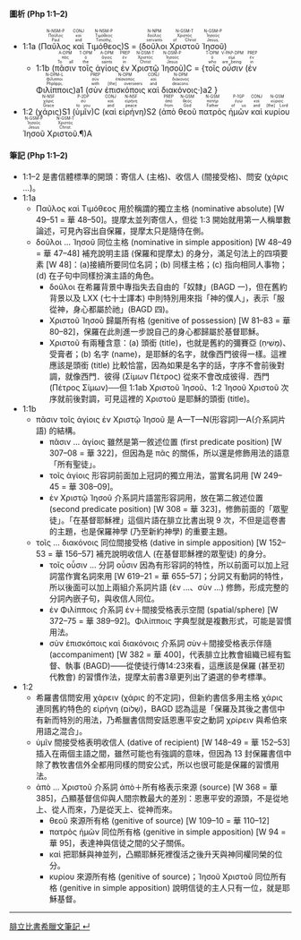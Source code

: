 #### 圖析 (Php 1:1–2)

- <rt>1:1a</rt> (<RUBY><ruby><ruby>Παῦλος<rt>Paul</rt></ruby><rt>Παῦλος</rt></ruby><rt>N-NSM-P</rt></RUBY> <RUBY><ruby><ruby>καὶ<rt>and</rt></ruby><rt>καί</rt></ruby><rt>CONJ</rt></RUBY> <RUBY><ruby><ruby>Τιμόθεος<rt>Timothy,</rt></ruby><rt>Τιμόθεος</rt></ruby><rt>N-NSM-P</rt></RUBY>)S = (<RUBY><ruby><ruby>δοῦλοι<rt>servants</rt></ruby><rt>δοῦλος</rt></ruby><rt>N-NPM</rt></RUBY> <RUBY><ruby><ruby>Χριστοῦ<rt>of Christ</rt></ruby><rt>Χριστός</rt></ruby><rt>N-GSM-T</rt></RUBY> <RUBY><ruby><ruby>Ἰησοῦ<rt>Jesus,</rt></ruby><rt>Ἰησοῦς</rt></ruby><rt>N-GSM-P</rt></RUBY>)
	- <rt>1:1b</rt> (<RUBY><ruby><ruby>πᾶσιν<rt>To all</rt></ruby><rt>πᾶς</rt></ruby><rt>A-DPM</rt></RUBY> <RUBY><ruby><ruby>τοῖς<rt>the</rt></ruby><rt>ὁ</rt></ruby><rt>T-DPM</rt></RUBY> <RUBY><ruby><ruby>ἁγίοις<rt>saints</rt></ruby><rt>ἅγιος</rt></ruby><rt>A-DPM</rt></RUBY> <RUBY><ruby><ruby>ἐν<rt>in</rt></ruby><rt>ἐν</rt></ruby><rt>PREP</rt></RUBY> <RUBY><ruby><ruby>Χριστῷ<rt>Christ</rt></ruby><rt>Χριστός</rt></ruby><rt>N-DSM-T</rt></RUBY> <RUBY><ruby><ruby>Ἰησοῦ<rt>Jesus</rt></ruby><rt>Ἰησοῦς</rt></ruby><rt>N-DSM-P</rt></RUBY>)C = {<RUBY><ruby><ruby>τοῖς<rt>who</rt></ruby><rt>ὁ</rt></ruby><rt>T-DPM</rt></RUBY> <RUBY><ruby><ruby>*οὖσιν*<rt>are being</rt></ruby><rt>εἰμί</rt></ruby><rt>V-PAP-DPM</rt></RUBY> <rt>(</rt><RUBY><ruby><ruby>ἐν<rt>in</rt></ruby><rt>ἐν</rt></ruby><rt>PREP</rt></RUBY> <RUBY><ruby><ruby>Φιλίπποις<rt>Phplippi,</rt></ruby><rt>Φίλιπποι</rt></ruby><rt>N-DPM-L</rt></RUBY><rt>)a1</rt> (<RUBY><ruby><ruby>σὺν<rt>with</rt></ruby><rt>σύν</rt></ruby><rt>PREP</rt></RUBY> <RUBY><ruby><ruby>ἐπισκόποις<rt>[the] overseers</rt></ruby><rt>ἐπίσκοπος</rt></ruby><rt>N-DPM</rt></RUBY> <RUBY><ruby><ruby>καὶ<rt>and</rt></ruby><rt>καί</rt></ruby><rt>CONJ</rt></RUBY> <RUBY><ruby><ruby>διακόνοις·<rt>deacons:</rt></ruby><rt>διάκονος</rt></ruby><rt>N-DPM</rt></RUBY><rt>)a2</rt> } 
- <rt>1:2</rt> (<RUBY><ruby><ruby>χάρις<rt>Grace</rt></ruby><rt>χάρις</rt></ruby><rt>N-NSF</rt></RUBY>)S1 (<RUBY><ruby><ruby>ὑμῖν<rt>to you</rt></ruby><rt>σύ</rt></ruby><rt>P-2DP</rt></RUBY>)C (<RUBY><ruby><ruby>καὶ<rt>and</rt></ruby><rt>καί</rt></ruby><rt>CONJ</rt></RUBY> <RUBY><ruby><ruby>εἰρήνη<rt>peace</rt></ruby><rt>εἰρήνη</rt></ruby><rt>N-NSF</rt></RUBY>)S2 (<RUBY><ruby><ruby>ἀπὸ<rt>from</rt></ruby><rt>ἀπό</rt></ruby><rt>PREP</rt></RUBY> <RUBY><ruby><ruby>θεοῦ<rt>God</rt></ruby><rt>θεός</rt></ruby><rt>N-GSM</rt></RUBY> <RUBY><ruby><ruby>πατρὸς<rt>Father</rt></ruby><rt>πατήρ</rt></ruby><rt>N-GSM</rt></RUBY> <RUBY><ruby><ruby>ἡμῶν<rt>of us</rt></ruby><rt>ἐγώ</rt></ruby><rt>P-1GP</rt></RUBY> <RUBY><ruby><ruby>καὶ<rt>and</rt></ruby><rt>καί</rt></ruby><rt>CONJ</rt></RUBY> <RUBY><ruby><ruby>κυρίου<rt>[the] Lord</rt></ruby><rt>κύριος</rt></ruby><rt>N-GSM</rt></RUBY> <RUBY><ruby><ruby>Ἰησοῦ<rt>Jesus</rt></ruby><rt>Ἰησοῦς</rt></ruby><rt>N-GSM-P</rt></RUBY> <RUBY><ruby><ruby>Χριστοῦ.¶<rt>Christ.</rt></ruby><rt>Χριστός</rt></ruby><rt>N-GSM-T</rt></RUBY>)A 

#### 筆記 (Php 1:1–2)

- 1:1–2 是書信體標準的開頭：寄信人 (主格)、收信人 (間接受格)、問安 (χάρις ...)。
- 1:1a
	- Παῦλος καὶ Τιμόθεος 用於稱謂的獨立主格 (nominative absolute) [W 49–51 = 華 48–50]。提摩太並列寄信人，但從 1:3 開始就用第一人稱單數論述，可見內容出自保羅，提摩太只是隨侍在側。
	- δοῦλοι ... Ἰησοῦ 同位主格 (nominative in simple apposition) [W 48–49 = 華 47–48] 補充說明主語 (保羅和提摩太) 的身分，滿足句法上的四項要素 [W 48]：(a)接續所要同位名詞；(b) 同樣主格；(c) 指向相同人事物；(d) 在子句中同樣扮演主語的角色。
		- δοῦλοι 在希羅背景中專指失去自由的「奴隸」(BAGD 一)，但在舊約背景以及 LXX (七十士譯本) 中則特別用來指「神的僕人」，表示「服從神，身心都屬於祂」(BAGD 四)。
		- Χριστοῦ Ἰησοῦ 歸屬所有格 (genitive of possession) [W 81–83 = 華 80–82]，保羅在此則進一步說自己的身心都歸屬於基督耶穌。
		- Χριστοῦ 有兩種含意：(a) 頭銜 (title)，也就是舊約的彌賽亞 (מָשִׁיחַ)、受膏者；(b) 名字 (name)，是耶穌的名字，就像西門彼得一樣。這裡應該是頭銜 (title) 比較恰當，因為如果是名字的話，字序不會前後對調，就像西門．彼得 (Σίμων Πέτρος) 從來不會改成彼得．西門 (Πέτρος Σίμων)──但 1:1ab Χριστοῦ Ἰησοῦ、1:2 Ἰησοῦ Χριστοῦ 次序就前後對調，可見這裡的 Χριστοῦ 是耶穌的頭銜 (title)。
- 1:1b
	- πᾶσιν τοῖς ἁγίοις ἐν Χριστῷ Ἰησοῦ 是 A—T—N(形容詞)—A(介系詞片語) 的結構。
		- πᾶσιν ... ἁγίοις 雖然是第一敘述位置 (first predicate position) [W 307–08 = 華 322]，但因為是 πᾶς 的關係，所以還是修飾用法的語意「所有聖徒」。
		- τοῖς ἁγίοις 形容詞前面加上冠詞的獨立用法，當實名詞用 [W 249–45 = 華 308–09]。
		-  ἐν Χριστῷ Ἰησοῦ 介系詞片語當形容詞用，放在第二敘述位置 (second predicate position) [W 308 = 華 323]，修飾前面的「眾聖徒」。「在基督耶穌裡」這個片語在腓立比書出現 9 次，不但是這卷書的主題，也是保羅神學 (乃至新約神學) 的重要主題。
	- τοῖς ... διακόνοις 同位間接受格 (dative in simple apposition) [W 152–53 = 華 156–57] 補充說明收信人 (在基督耶穌裡的眾聖徒) 的身分。
		- τοῖς οὖσιν ... 分詞 οὖσιν 因為有形容詞的特性，所以前面可以加上冠詞當作實名詞來用 [W 619–21 = 華 655–57]；分詞又有動詞的特性，所以後面可以加上兩組介系詞片語 (ἐν ...、σὺν ...) 修飾，形成完整的分詞內嵌子句，與收信人同位。
		- ἐν Φιλίπποις 介系詞 ἐν＋間接受格表示空間 (spatial/sphere) [W 372–75 = 華 389–92]。Φιλίπποις 字典型就是複數形式，可能是習慣用法。
		- σὺν ἐπισκόποις καὶ διακόνοις 介系詞 σὺν＋間接受格表示伴隨 (accompaniment) [W 382 = 華 400]，代表腓立比教會組織已經有監督、執事 (BAGD)——從使徒行傳14:23來看，這應該是保羅 (甚至初代教會) 的習慣作法，提摩太前書3章更列出了遴選的參考標準。
- 1:2
	- 希羅書信問安用 χάρειν (χάρις 的不定詞)，但新約書信多用主格 χάρις 連同舊約特色的 εἰρήνη (שָׁלוֹם)，BAGD 認為這是「保羅及其後之書信中有新而特別的用法，乃希臘書信問安話恩惠平安之動詞 χρίρειν 與希伯來用語之混合」。
	- ὑμῖν 間接受格表明收信人 (dative of recipient) [W 148–49 = 華 152–53] 插入在兩個主語之間，雖然可能也有強調的意味，但因為 13 封保羅書信中除了教牧書信外全都用同樣的問安公式，所以也很可能是保羅的習慣用法。
	- ἀπὸ ... Χριστοῦ 介系詞 ἀπὸ＋所有格表示來源 (source) [W 368 = 華 385]，凸顯基督信仰與人間宗教最大的差別：恩惠平安的源頭，不是從地上、從人而來，乃是從天上、從神而來。
		- θεοῦ 來源所有格 (genitive of source) [W 109–10 = 華 110–12]
		- πατρὸς ἡμῶν 同位所有格 (genitive in simple apposition) [W 94 = 華 95]，表達神與信徒之間的父子關係。
		- καὶ 把耶穌與神並列，凸顯耶穌死裡復活之後升天與神同權同榮的位分。
		- κυρίου 來源所有格 (genitive of source)；Ἰησοῦ Χριστοῦ 同位所有格 (genitive in simple apposition) 說明信徒的主人只有一位，就是耶穌基督。


---
[腓立比書希臘文筆記  ↵](Phplippians-Notes.md)

